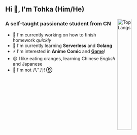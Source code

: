 ## Hi 👋, I'm Tohka (Him/He)

<img width="30%" align="right" alt="Top Langs" src="https://rs.miku39.cloudns.be/https://github-readme-stats.vercel.app/api/top-langs/?username=GLASS20&layout=compact&hide_border=true"/>

### A self-taught passionate student from CN

- 🔭 I'm currently working on how to finish homework *quickly*
- 🌱 I'm currently learning **Serverless** and **Golang**
- ⚡ I'm interested in **Anime** **Comic** and [**Game**](https://steamcommunity.com/id/C1all0/)!
- 😄 I like eating oranges, learning Chinese *English* and Japanese
- 🤔 I'm not 八"力! **⑨**
